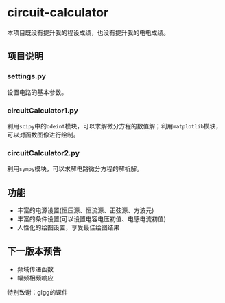 # circuit-calculator
本项目既没有提升我的程设成绩，也没有提升我的电电成绩。
## 项目说明
### settings.py
设置电路的基本参数。
### circuitCalculator1.py
利用`scipy`中的`odeint`模块，可以求解微分方程的数值解；利用`matplotlib`模块，可以对函数图像进行绘制。
### circuitCalculator2.py
利用`sympy`模块，可以求解电路微分方程的解析解。
## 功能
* 丰富的电源设置(恒压源、恒流源、正弦源、方波元)
* 丰富的条件设置(可以设置电容电压初值、电感电流初值)
* 人性化的绘图设置，享受最佳绘图结果
## 下一版本预告
* 频域传递函数
* 幅频相频响应

特别致谢：glgg的课件
